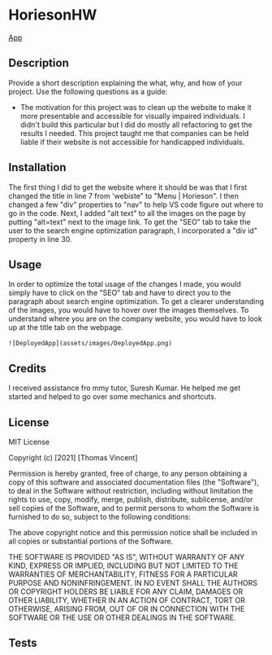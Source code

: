 # HoriesonHW
[App](assets/images/brand-awareness.png?raw=true "A")
## Description
Provide a short description explaining the what, why, and how of your project. Use the following questions as a guide:
- The motivation for this project was to clean up the website to make it more presentable and accessible for visually impaired individuals. I didn't build this particular but I did do mostly all refactoring to get the results I needed. This project taught me that companies can be held liable if their website is not accessible for handicapped individuals. 

## Installation
The first thing I did to get the website where it should be was that I first changed the title in line 7 from 'webiste" to "Menu | Horieson". I then changed a few "div" properties to "nav" to help VS code figure out where to go in the code. Next, I added "alt text" to all the images on the page by putting "alt=text" next to the image link. To get the "SEO" tab to take the user to the search engine optimization paragraph, I incorporated a "div id" property in line 30.

## Usage
In order to optimize the total usage of the changes I made, you would simply have to click on the "SEO" tab and have to direct you to the paragraph about search engine optimization. To get a clearer understanding of the images, you would have to hover over the images themselves. To understand where you are on the company website, you would have to look up at the title tab on the webpage.


    ![DeployedApp](assets/images/DeployedApp.png)
    
## Credits
I received assistance fro mmy tutor, Suresh Kumar. He helped me get started and helped to go over some mechanics and shortcuts.
## License
MIT License

Copyright (c) [2021] [Thomas Vincent]

Permission is hereby granted, free of charge, to any person obtaining a copy
of this software and associated documentation files (the "Software"), to deal
in the Software without restriction, including without limitation the rights
to use, copy, modify, merge, publish, distribute, sublicense, and/or sell
copies of the Software, and to permit persons to whom the Software is
furnished to do so, subject to the following conditions:

The above copyright notice and this permission notice shall be included in all
copies or substantial portions of the Software.

THE SOFTWARE IS PROVIDED "AS IS", WITHOUT WARRANTY OF ANY KIND, EXPRESS OR
IMPLIED, INCLUDING BUT NOT LIMITED TO THE WARRANTIES OF MERCHANTABILITY,
FITNESS FOR A PARTICULAR PURPOSE AND NONINFRINGEMENT. IN NO EVENT SHALL THE
AUTHORS OR COPYRIGHT HOLDERS BE LIABLE FOR ANY CLAIM, DAMAGES OR OTHER
LIABILITY, WHETHER IN AN ACTION OF CONTRACT, TORT OR OTHERWISE, ARISING FROM,
OUT OF OR IN CONNECTION WITH THE SOFTWARE OR THE USE OR OTHER DEALINGS IN THE
SOFTWARE.

## Tests
